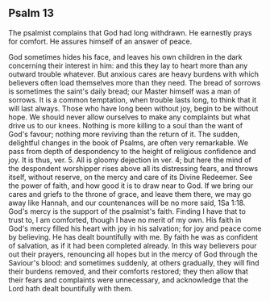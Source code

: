 ## Psalm 13

The psalmist complains that God had long withdrawn. He earnestly prays for comfort. He assures himself of an answer of peace.

God sometimes hides his face, and leaves his own children in the dark concerning their interest in him: and this they lay to heart more than any outward trouble whatever. But anxious cares are heavy burdens with which believers often load themselves more than they need. The bread of sorrows is sometimes the saint's daily bread; our Master himself was a man of sorrows. It is a common temptation, when trouble lasts long, to think that it will last always. Those who have long been without joy, begin to be without hope. We should never allow ourselves to make any complaints but what drive us to our knees. Nothing is more killing to a soul than the want of God's favour; nothing more reviving than the return of it. The sudden, delightful changes in the book of Psalms, are often very remarkable. We pass from depth of despondency to the height of religious confidence and joy. It is thus, ver. 5. All is gloomy dejection in ver. 4; but here the mind of the despondent worshipper rises above all its distressing fears, and throws itself, without reserve, on the mercy and care of its Divine Redeemer. See the power of faith, and how good it is to draw near to God. If we bring our cares and griefs to the throne of grace, and leave them there, we may go away like Hannah, and our countenances will be no more said, 1Sa 1:18. God's mercy is the support of the psalmist's faith. Finding I have that to trust to, I am comforted, though I have no merit of my own. His faith in God's mercy filled his heart with joy in his salvation; for joy and peace come by believing. He has dealt bountifully with me. By faith he was as confident of salvation, as if it had been completed already. In this way believers pour out their prayers, renouncing all hopes but in the mercy of God through the Saviour's blood: and sometimes suddenly, at others gradually, they will find their burdens removed, and their comforts restored; they then allow that their fears and complaints were unnecessary, and acknowledge that the Lord hath dealt bountifully with them.

